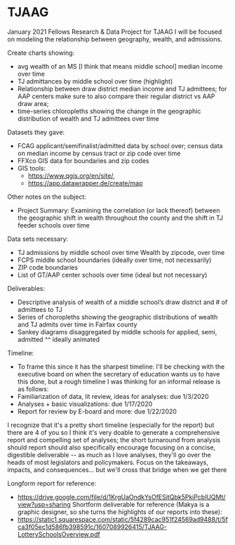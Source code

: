 # TJAAG
January 2021 Fellows Research &amp; Data Project for TJAAG
I will be focused on modeling the relationship between geography, wealth, and admissions.

Create charts showing:
- avg wealth of an MS [I think that means middle school] median income over time
- TJ admittances by middle school over time (highlight)
- Relationship between draw district median income and TJ admittees; for AAP centers make sure to also compare their regular district vs AAP draw area;
- time-series chloropleths showing the change in the geographic distribution of wealth and TJ admittees over time

Datasets they gave:
- FCAG applicant/semifinalist/admitted data by school over; census data on median income by census tract or zip code over time 
- FFXco GIS data for boundaries and zip codes
- GIS tools:
  - https://www.qgis.org/en/site/, 
  - https://app.datawrapper.de/create/map 

Other notes on the subject:
- Project Summary:  Examining the correlation (or lack thereof) between the geographic shift in wealth throughout the county and the shift in TJ feeder schools over time

Data sets necessary: 
- TJ admissions by middle school over time
Wealth by zipcode, over time
- FCPS middle school boundaries (ideally over time, not necessarily)
- ZIP code boundaries
- List of GT/AAP center schools over time (ideal but not necessary)

Deliverables:
- Descriptive analysis of wealth of a middle school’s draw district and # of admittees to TJ
- Series of choropleths showing the geographic distributions of wealth and TJ admits over time in Fairfax county
- Sankey diagrams disaggregated by middle schools for applied, semi, admitted 
  ^^ ideally animated

Timeline:
- To frame this since it has the sharpest timeline: I'll be checking with the executive board on when the secretary of education wants us to have this done, but a rough timeline I was thinking for an informal release is as follows:
- Familiarization of data, lit review, ideas for analyses: due 1/3/2020
- Analyses + basic visualizations: due 1/17/2020
- Report for review by E-board and more: due 1/22/2020

I recognize that it's a pretty short timeline (especially for the report) but there are 4 of you so I think it's very doable to generate a comprehensive report and compelling set of analyses; the short turnaround from analysis should report should also specifically encourage focusing on a concise, digestible deliverable -- as much as I love analyses, they'll go over the heads of most legislators and policymakers.  Focus on the takeaways, impacts, and consequences... but we'll cross that bridge when we get there

Longform report for reference:
- https://drive.google.com/file/d/1KrgUaOndkYsOfESitQbk5PkiPcblUQMt/view?usp=sharing
Shortform deliverable for reference (Makya is a graphic designer, so she turns the highlights of our reports into these):
- https://static1.squarespace.com/static/5f4289cac951f24569ad9488/t/5fca3f05ec1d586fb398591c/1607089926415/TJAAG-LotterySchoolsOverview.pdf
